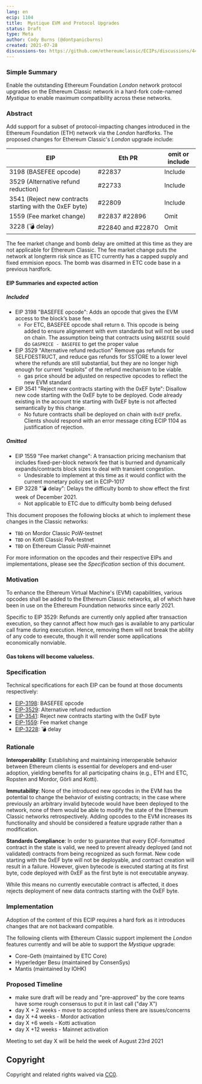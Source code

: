 ```yaml
---
lang: en
ecip: 1104
title:  Mystique EVM and Protocol Upgrades
status: Draft
type: Meta
author: Cody Burns (@dontpanicburns)
created: 2021-07-28
discussions-to: https://github.com/ethereumclassic/ECIPs/discussions/440
---
```


### Simple Summary

Enable the outstanding Ethereum Foundation _London_ network protocol upgrades on
the Ethereum Classic network in a hard-fork code-named _Mystique_ to enable
maximum compatibility across these networks.

### Abstract

Add support for a subset of protocol-impacting changes introduced in the
Ethereum Foundation (ETH) network via the _London_ hardforks. The proposed
changes for Ethereum Classic's _London_ upgrade include:

EIP | Eth PR | omit or include
-- | -- | --
3198 (BASEFEE opcode) | #22837 | Include
3529 (Alternative refund reduction) | #22733 | Include
3541 (Reject new contracts starting with the 0xEF byte) | #22809 | Include
1559 (Fee market change) | #22837 #22896 |  Omit
3228 (💣 delay) | #22840 and #22870 | Omit

The fee market change and bomb delay are omitted at this time as they are not applicable for Ethereum Classic. The fee market change puts the network at longterm risk since as ETC currently has a capped supply and fixed emmision epocs. The bomb was disarmed in ETC code base in a previous hardfork. 


#### EIP Summaries and expected action
##### Included
- EIP 3198 "BASEFEE opcode": Adds an opcode that gives the EVM access to the block’s base fee. 
  - For ETC, BASEFEE opcode shall return `0`. This opcode is being added to ensure alignement with evm standards but will not be used on chain. The assumption being that contracts using `BASEFEE` sould do `GASPRICE - BASEFEE` to get the proper value   
- EIP 3529 "Alternative refund reduction" Remove gas refunds for SELFDESTRUCT, and reduce gas refunds for SSTORE to a lower level where the refunds are still substantial, but they are no longer high enough for current “exploits” of the refund mechanism to be viable.
  - gas price should be adjusted on respective opcodes to reflect the new EVM standard   
- EIP 3541 "Reject new contracts starting with the 0xEF byte": Disallow new code starting with the 0xEF byte to be deployed. Code already existing in the account trie starting with 0xEF byte is not affected semantically by this change.
  - No future contracts shall be deployed on chain with `0xEF` prefix. Clients should respond with an error message citing ECIP 1104 as justification of rejection. 

##### Omitted
- EIP 1559 "Fee market change": A transaction pricing mechanism that includes fixed-per-block network fee that is burned and dynamically expands/contracts block sizes to deal with transient congestion.
  - Undesirable to implement at this time as it would conflict with the current monetary policy set in ECIP-1017  
- EIP 3228 "💣 delay": Delays the difficulty bomb to show effect the first week of December 2021.
  - Not applicable to ETC due to difficulty bomb being defused 


This document proposes the following blocks at which to implement these changes
in the Classic networks:

- `TBD` on Mordor Classic PoW-testnet 
- `TBD` on Kotti Classic PoA-testnet 
- `TBD` on Ethereum Classic PoW-mainnet 

For more information on the opcodes and their respective EIPs and
implementations, please see the _Specification_ section of this document.

### Motivation

To enhance the Ethereum Virtual Machine's (EVM) capabilities, various opcodes
shall be added to the Ethereum Classic networks, all of which have been in use
on the Ethereum Foundation networks since early 2021.

Specific to EIP 3529: Refunds are currently only applied after transaction execution, so they cannot affect how much gas is available to any particular call frame during execution. Hence, removing them will not break the ability of any code to execute, though it will render some applications economically nonviable.
#### Gas tokens will become valueless.

### Specification

Technical specifications for each EIP can be found at those documents
respectively:

- [EIP-3198](https://eips.ethereum.org/EIPS/eip-3198): BASEFEE opcode
- [EIP-3529](https://eips.ethereum.org/EIPS/eip-3529): Alternative refund reduction
- [EIP-3541](https://eips.ethereum.org/EIPS/eip-3541): Reject new contracts starting with the 0xEF byte
- [EIP-1559](https://eips.ethereum.org/EIPS/eip-1559): Fee market change
- [EIP-3228](https://eips.ethereum.org/EIPS/eip-3228): 💣 delay

### Rationale

__Interoperability__: Establishing and maintaining interoperable behavior
between Ethereum clients is essential for developers and end-user adoption,
yielding benefits for all participating chains (e.g., ETH and ETC, Ropsten and
Mordor, Görli and Kotti).

__Immutability__: None of the introduced new opcodes in the EVM has the
potential to change the behavior of existing contracts; in the case where
previously an arbitrary invalid bytecode would have been deployed to the
network, none of them would be able to modify the state of the Ethereum Classic
networks retrospectively. Adding opcodes to the EVM increases its functionality
and should be considered a feature upgrade rather than a modification.

__Standards Compliance__: In order to guarantee that every EOF-formatted contract in the state is valid, we need to prevent already deployed (and not validated) contracts from being recognized as such format. New code starting with the 0xEF byte will not be deployable, and contract creation will result in a failure. However, given bytecode is executed starting at its first byte, code deployed with 0xEF as the first byte is not executable anyway.

While this means no currently executable contract is affected, it does rejects deployment of new data contracts starting with the 0xEF byte.

### Implementation

Adoption of the content of this ECIP requires a hard fork as it introduces
changes that are not backward compatible.

The following clients with Ethereum Classic support implement the _London_
features currently and will be able to support the _Mystique_ upgrade:

- Core-Geth (maintained by ETC Core)
- Hyperledger Besu (maintained by ConsenSys)
- Mantis (maintained by IOHK)

### Proposed Timeline

- make sure draft will be ready and "pre-approved" by the core teams
have some rough consensus to put it in last call ("day X")
- day X + 2 weeks - move to accepted unless there are issues/concerns
- day X +4 weeks - Mordor activation
- day X +6 weels - Kotti activation
- day X +12 weeks - Mainnet activation

Meeting to set day X will be held the week of August 23rd 2021

## Copyright

Copyright and related rights waived via
[CC0](https://creativecommons.org/publicdomain/zero/1.0/).
